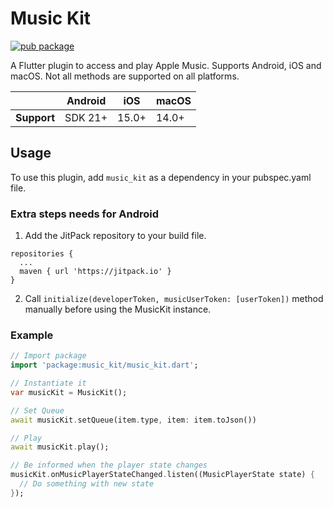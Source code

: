 # Music Kit
<?code-excerpt path-base="example/lib"?>

[![pub package](https://img.shields.io/pub/v/music_kit.svg)](https://pub.dev/packages/music_kit)

A Flutter plugin to access and play Apple Music. Supports Android, iOS and macOS.
Not all methods are supported on all platforms.

|             | Android | iOS   | macOS |
|-------------|---------|-------|-------|
| **Support** | SDK 21+ | 15.0+ | 14.0+ |


## Usage

To use this plugin, add `music_kit` as a dependency in your pubspec.yaml file.

### Extra steps needs for Android

1. Add the JitPack repository to your build file.

```
repositories {
  ...
  maven { url 'https://jitpack.io' }
}
```

2. Call `initialize(developerToken, musicUserToken: [userToken])` method manually
   before using the MusicKit instance.

### Example

```dart
// Import package
import 'package:music_kit/music_kit.dart';

// Instantiate it
var musicKit = MusicKit();

// Set Queue
await musicKit.setQueue(item.type, item: item.toJson())

// Play
await musicKit.play();

// Be informed when the player state changes
musicKit.onMusicPlayerStateChanged.listen((MusicPlayerState state) {
  // Do something with new state
});
```
